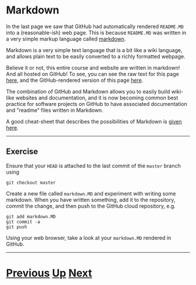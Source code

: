 ---
---

# Markdown

In the last page we saw that GitHub had automatically rendered `README.MD` into
a (reasonable-ish) web page. This is because `README.MD` was written in a very
simple markup language called [markdown](https://en.wikipedia.org/wiki/Markdown).

Markdown is a very simple text language that is a bit like a wiki language, 
and allows plain text to be easily converted to a richly formatted webpage.

Believe it or not, this entire course and website are written in markdown!
And all hosted on GitHub! To see, you can see the raw text for this page
[here](https://raw.githubusercontent.com/chryswoods/siremol.org/master/chryswoods.com/beginning_git/markdown.MD),
and the GitHub-rendered version of this page [here](https://github.com/chryswoods/siremol.org/blob/master/chryswoods.com/beginning_git/markdown.MD).

The combination of GitHub and Markdown allows you to easily build wiki-like
websites and documentation, and it is now becoming common best practice for 
software projects on GitHub to have associated documentation and "readme"
files written in Markdown.

A good cheat-sheet that describes the possibilities of Markdown is 
[given here](https://github.com/adam-p/markdown-here/wiki/Markdown-Cheatsheet).

***

## Exercise

Ensure that your `HEAD` is attached to the last commit of the `master` branch using

```
git checkout master
```

Create a new file called `markdown.MD` and experiment with writing some markdown.
When you have written something, add it to the repository, commit the change, and
then push to the GitHub cloud repository, e.g.

```
git add markdown.MD
git commit -a
git push
```

Using your web browser, take a look at your `markdown.MD` rendered in GitHub.

***

# [Previous](../push) [Up](../README) [Next](../cloning)
